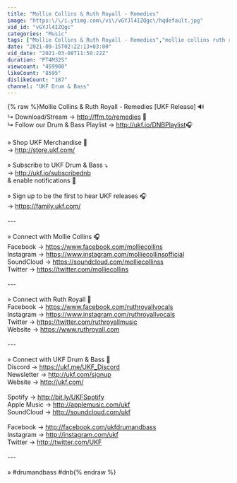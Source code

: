 ```yaml
---
title: "Mollie Collins & Ruth Royall - Remedies"
image: "https:\/\/i.ytimg.com\/vi\/vGYJl4IZQgc\/hqdefault.jpg"
vid_id: "vGYJl4IZQgc"
categories: "Music"
tags: ["Mollie Collins & Ruth Royall - Remedies","mollie collins ruth royall remedies","mollie collins remedies"]
date: "2021-09-15T02:22:13+03:00"
vid_date: "2021-03-08T11:50:22Z"
duration: "PT4M32S"
viewcount: "459900"
likeCount: "8595"
dislikeCount: "187"
channel: "UKF Drum & Bass"
---
```

{% raw %}Mollie Collins &amp; Ruth Royall - Remedies [UKF Release] 🔊<br />↳ Download/Stream → <a rel="nofollow" target="blank" href="http://ffm.to/remedies">http://ffm.to/remedies</a> 🎵<br />↳ Follow our Drum &amp; Bass Playlist → <a rel="nofollow" target="blank" href="http://ukf.io/DNBPlaylist​">http://ukf.io/DNBPlaylist​</a> 🎧<br /><br />» Shop UKF Merchandise 👕<br />→ <a rel="nofollow" target="blank" href="http://store.ukf.com/">http://store.ukf.com/</a><br /><br />» Subscribe to UKF Drum &amp; Bass ⤵️<br />→ <a rel="nofollow" target="blank" href="http://ukf.io/subscribednb">http://ukf.io/subscribednb</a><br />&amp; enable notifications 🔔<br /><br />» Sign up to be the first to hear UKF releases 🎧<br />→ <a rel="nofollow" target="blank" href="https://family.ukf.com/">https://family.ukf.com/</a><br /><br />---<br /><br />» Connect with Mollie Collins 🎧<br />Facebook → <a rel="nofollow" target="blank" href="https://www.facebook.com/molliecollins">https://www.facebook.com/molliecollins</a><br />Instagram → <a rel="nofollow" target="blank" href="https://www.instagram.com/molliecollinsofficial">https://www.instagram.com/molliecollinsofficial</a><br />SoundCloud → <a rel="nofollow" target="blank" href="https://soundcloud.com/molliecollinss">https://soundcloud.com/molliecollinss</a><br />Twitter → <a rel="nofollow" target="blank" href="https://twitter.com/molliecollins">https://twitter.com/molliecollins</a><br /><br />---<br /><br />» Connect with Ruth Royall 🎤<br />Facebook → <a rel="nofollow" target="blank" href="https://www.facebook.com/ruthroyallvocals">https://www.facebook.com/ruthroyallvocals</a><br />Instagram → <a rel="nofollow" target="blank" href="https://www.instagram.com/ruthroyallvocals">https://www.instagram.com/ruthroyallvocals</a><br />Twitter → <a rel="nofollow" target="blank" href="https://twitter.com/ruthroyallmusic​​">https://twitter.com/ruthroyallmusic​​</a><br />Website → <a rel="nofollow" target="blank" href="https://www.ruthroyall.com">https://www.ruthroyall.com</a><br /><br />---<br /><br />» Connect with UKF Drum &amp; Bass 📢<br />Discord → <a rel="nofollow" target="blank" href="https://ukf.me/UKF_Discord">https://ukf.me/UKF_Discord</a><br />Newsletter → <a rel="nofollow" target="blank" href="http://ukf.com/signup">http://ukf.com/signup</a><br />Website → <a rel="nofollow" target="blank" href="http://ukf.com/">http://ukf.com/</a><br /><br />Spotify → <a rel="nofollow" target="blank" href="http://bit.ly/UKFSpotify">http://bit.ly/UKFSpotify</a><br />Apple Music → <a rel="nofollow" target="blank" href="http://applemusic.com/ukf">http://applemusic.com/ukf</a><br />SoundCloud → <a rel="nofollow" target="blank" href="http://soundcloud.com/ukf">http://soundcloud.com/ukf</a><br /><br />Facebook → <a rel="nofollow" target="blank" href="http://facebook.com/ukfdrumandbass">http://facebook.com/ukfdrumandbass</a><br />Instagram → <a rel="nofollow" target="blank" href="http://instagram.com/ukf">http://instagram.com/ukf</a><br />Twitter → <a rel="nofollow" target="blank" href="http://twitter.com/UKF">http://twitter.com/UKF</a><br /><br />---<br /><br />» #drumandbass #dnb{% endraw %}

